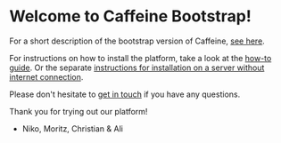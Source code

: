 # Welcome to Caffeine Bootstrap!

For a short description of the bootstrap version of Caffeine, [see
here](documentation/the-bootstrap-platform.md).

For instructions on how to install the platform, take a look at the [how-to
guide](documentation/installation.md). Or the separate [instructions for
installation on a server without internet
connection](documentation/installation-without-internet.md).

Please don't hesitate to [get in
touch](mailto:niso@dtu.dk?subject=Caffeine%20On-Premise%20Installation) if you
have any questions.

Thank you for trying out our platform!
- Niko, Moritz, Christian & Ali
